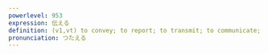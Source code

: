 ```yaml
---
powerlevel: 953
expression: 伝える
definition: (v1,vt) to convey; to report; to transmit; to communicate; to tell; to impart; to propagate; to teach; to bequeath; (P)
pronunciation: つたえる
---
```

